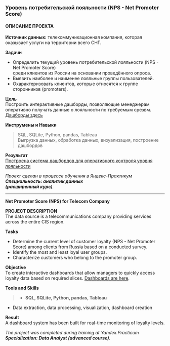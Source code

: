 ### **Уровень потребительской лояльности (NPS - Net Promoter Score)**

#### ОПИСАНИЕ ПРОЕКТА

**Источник данных:**
телекоммуникационная компания, которая оказывает услуги на территории всего СНГ.

**Задачи**
- Определить текущий уровень потребительской лояльности (NPS - Net Promoter Score)\
среди клиентов из России на основании проведённого опроса.
- Выявить наиболее и наименее лояльные группы пользователей.
- Охарактеризовать клиентов, которые относятся к группе cторонников (promoters).

**Цель**\
Построить интерактивные дашборды, позволяющие менеджерам оперативно получать данные о лояльности по требуемым срезвм.
[Дашборды здесь](https://public.tableau.com/views/NetPromoterScoreforTelecom/NPSstudy?:language=en-US&:sid=&:redirect=auth&:display_count=n&:origin=viz_share_link)

**Инструмены и Навыки**
>SQL, SQLite, Python, pandas, Tableau\
Выгрузка данных, обработка данных, визуализация, построение дашбордов

**Результат**\
[Построена система дашбордов для оперативного контроля уровня лояльности](https://public.tableau.com/views/NetPromoterScoreforTelecom/NPSstudy?:language=en-US&:sid=&:redirect=auth&:display_count=n&:origin=viz_share_link)

*Проект сделан в процессе обучения в Яндекс-Практикум\
**Специальность: аналитик данных\
(расширенный курс)**.*
________________________

**Net Promoter Score (NPS) for Telecom Company**

**PROJECT DESCRIPTION**\
The data source is a telecommunications company providing services across the entire CIS region.

**Tasks**
- Determine the current level of customer loyalty (NPS - Net Promoter Score) among clients from Russia based on a conducted survey.
- Identify the most and least loyal user groups.
- Characterize customers who belong to the promoter group.

**Objective**\
To create interactive dashboards that allow managers to quickly access loyalty data based on required slices. [Dashboards are here](path/to/dashboards).

**Tools and Skills**
>- **SQL, SQLite, Python, pandas, Tableau**
- Data extraction, data processing, visualization, dashboard creation

**Result**\
A dashboard system has been built for real-time monitoring of loyalty levels.


*The project was completed during training at Yandex.Practicum\
**Specialization: Data Analyst (advanced course)**.*
